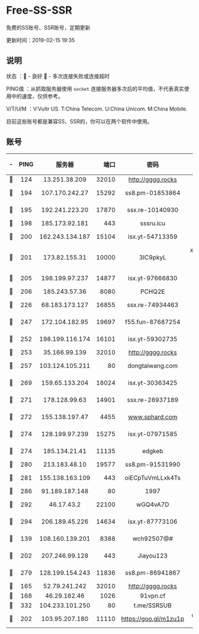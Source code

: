 # Free-SS-SSR

免费的SS账号、SSR账号，定期更新

更新时间：2019-02-15 19:35

## 说明

状态     ：🙂 - 良好 🙁 - 多次连接失败或连接超时

PING值   ：从抓取服务器使用 `socket` 连接服务器多次后的平均值，不代表真实使用中的速度，仅供参考。

V/T/U/M  ：V:Vultr US. T:China Telecom. U:China Unicom. M:China Mobile.

目前这些账号都是兼容SS、SSR的，你可以在两个软件中使用。

## 账号

|-|PING|服务器|端口|密码|加密方式|区域|V/T/U/M|
|:----:|:----:|:-----:|-----:|:----:|:----:|:----:|:----:|
|🙂|124|13.251.38.209|32010|http://gggg.rocks|chacha20|SG|9↑/10↑/9↑/9↑|
|🙂|194|107.170.242.27|15292|ss8.pm-01853864|aes-256-cfb|US|10↑/10↑/10↑/10↑|
|🙂|195|192.241.223.20|17870|ssx.re-10140930|aes-256-cfb|US|10↑/10↑/10↑/10↑|
|🙂|198|185.173.92.181|443|sssru.icu|rc4-md5|RU|10↑/9↑/9↑/10↑|
|🙂|200|162.243.134.187|15104|isx.yt-54713359|aes-256-cfb|US|3↑/2↑/1↑/2↑|
|🙂|201|173.82.155.31|10000|3IC9pkyL|xchacha20-ietf-poly1305|US|10↑/10↑/10↑/10↑|
|🙂|205|198.199.97.237|14877|isx.yt-97666830|aes-256-cfb|US|3↑/2↑/1↑/2↑|
|🙂|206|185.243.57.36|8080|PCHQ2E|rc4-md5|US|10↑/9↓/9↑/10↑|
|🙂|226|68.183.173.127|16855|ssx.re-74934463|aes-256-cfb|US|10↑/10↑/10↑/10↑|
|🙂|247|172.104.182.95|19697|f55.fun-87687254|aes-256-cfb|SG|10↑/10↑/10↑/10↑|
|🙂|252|198.199.116.174|16101|isx.yt-59302735|aes-256-cfb|US|3↑/2↑/1↑/2↑|
|🙂|253|35.166.99.139|32010|http://gggg.rocks|chacha20|US|8↑/7↑/8↑/7↑|
|🙂|257|103.124.105.211|80|dongtaiwang.com|aes-256-cfb|US|10↑/10↑/10↑/10↑|
|🙂|269|159.65.133.204|18024|isx.yt-30363425|aes-256-cfb|SG|3↑/2↑/1↑/2↑|
|🙂|271|178.128.99.63|14901|ssx.re-28937189|aes-256-cfb|SG|10↑/10↑/10↑/10↑|
|🙂|272|155.138.197.47|4455|www.sphard.com|aes-256-cfb|US|9↑/10↑/9↑/9↑|
|🙂|274|128.199.97.239|15275|isx.yt-07971585|aes-256-cfb|SG|3↑/2↑/1↑/2↑|
|🙂|274|185.134.21.41|11135|edgkeb|aes-256-cfb|GB|10↑/10↑/10↑/10↑|
|🙂|280|213.183.48.10|19577|ss8.pm-91531990|rc4-md5|RU|10↑/10↑/10↑/10↑|
|🙂|281|155.138.163.109|443|oiECpTuVmLLxk4Ts|aes-256-cfb|US|6↓/10↑/10↑/10↑|
|🙂|286|91.189.187.148|80|1997|chacha20|US|10↑/10↑/10↑/10↑|
|🙂|292|46.17.43.2|22100|wGQ4vA7D|aes-256-gcm|RU|4↓/10↑/10↑/10↑|
|🙂|294|206.189.45.226|14634|isx.yt-87773106|aes-256-cfb|SG|3↑/2↑/1↑/2↑|
|🙂|139|108.160.139.201|8388|wch92507@#|aes-256-cfb|JP|10↑/10↑/10↑/10↑|
|🙂|202|207.246.99.128|443|Jiayou123|aes-256-cfb|US|9↑/10↑/10↑/10↑|
|🙂|279|128.199.154.243|11836|ss8.pm-86941867|aes-256-cfb|SG|9↑/9↑/8↓/9↑|
|🙂|165|52.79.241.242|32010|http://gggg.rocks|chacha20|KR|8↑/9↑/8↑/8↑|
|🙂|168|46.29.162.46|1026|91vpn.cf|rc4-md5|RU|10↑/10↑/10↑/10↑|
|🙂|332|104.233.101.250|80|t.me/SSRSUB|rc4-md5|CA|10↑/10↑/10↑/10↑|
|🙁|202|103.95.207.180|11110|https://goo.gl/m1zu1p|chacha20-ietf|US|9↓/9↓/10↑/10↑|
